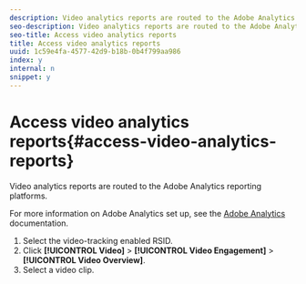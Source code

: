 ```yaml
---
description: Video analytics reports are routed to the Adobe Analytics reporting platforms.
seo-description: Video analytics reports are routed to the Adobe Analytics reporting platforms.
seo-title: Access video analytics reports
title: Access video analytics reports
uuid: 1c59e4fa-4577-42d9-b18b-0b4f799aa986
index: y
internal: n
snippet: y
---
```


# Access video analytics reports{#access-video-analytics-reports}

Video analytics reports are routed to the Adobe Analytics reporting platforms.

 For more information on Adobe Analytics set up, see the [Adobe Analytics](http://microsite.omniture.com/t2/help/en_US/reference/) documentation. 
1. Select the video-tracking enabled RSID.
1. Click **[!UICONTROL Video]** > **[!UICONTROL Video Engagement]** > **[!UICONTROL Video Overview]**.
1. Select a video clip.
